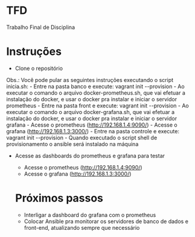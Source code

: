 # TFD
Trabalho Final de Disciplina

# Instruções 
- Clone o repositório

Obs.: Você pode pular as seguintes instruções executando o script inicia.sh:
    - Entre na pasta banco e execute: vagrant init --provision
      - Ao executar o comando o arquivo docker-prometheus.sh, que vai efetuar a instalação do docker, e usar o docker pra instalar e iniciar o servidor prometheus 
    - Entre na pasta front e execute: vagrant init --provision
      - Ao executar o comando o arquivo docker-grafana.sh, que vai efetuar a instalação do docker, e usar o docker pra instalar e iniciar o servidor grafana
    - Acesse o prometheus (http://192.168.1.4:9090/)
    - Acesse o grafana (http://192.168.1.3:3000/)
    - Entre na pasta controle e execute: vagrant init --provision
      - Quando executado o script shell de provisionamento o ansible será instalado na máquina

- Acesse as dashboards do prometheus e grafana para testar
    - Acesse o prometheus (http://192.168.1.4:9090/)
    - Acesse o grafana (http://192.168.1.3:3000/)
  
  
  # Próximos passos
  
  
  - Interligar a dashboard do grafana com o prometheus
  - Colocar Ansible pra monitorar os servidores de banco de dados e front-end, atualizando sempre que necessário
  
  
